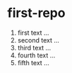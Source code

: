 # first-repo

1. first text ...
2. second text ...
3. third text ...
4. fourth text ...
5. fifth text ...